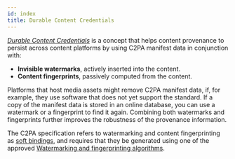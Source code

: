 ```yaml
---
id: index
title: Durable Content Credentials
---
```


[_Durable Content Credentials_](https://contentauthenticity.org/blog/durable-content-credentials) is a concept that helps content provenance to persist across content platforms by using C2PA manifest data in conjunction with:

- **Invisible watermarks**, actively inserted into the content.
- **Content fingerprints**, passively computed from the content.

Platforms that host media assets might remove C2PA manifest data, if, for example, they use software that does not yet support the standard. If a copy of the manifest data is stored in an online database, you can use a watermark or a fingerprint to find it again.
Combining both watermarks and fingerprints further improves the robustness of the provenance information.

The C2PA specification refers to watermarking and content fingerprinting as [soft bindings](https://c2pa.org/specifications/specifications/2.1/specs/C2PA_Specification.html#_soft_bindings), and requires that they be generated using one of the approved [Watermarking and fingerprinting algorithms](soft-bindings.mdx).
